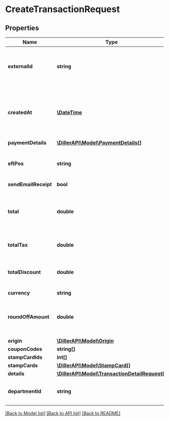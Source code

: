 # CreateTransactionRequest

## Properties
Name | Type | Description | Notes
------------ | ------------- | ------------- | -------------
**externalId** | **string** | The store&#x27;s transaction unique identifier. Eg. Order-1234 | [optional] 
**createdAt** | [**\DateTime**](\DateTime.md) | The date and time the transaction was created in ISO 8601 format. | [optional] 
**paymentDetails** | [**\DillerAPI\Model\PaymentDetails[]**](PaymentDetails.md) |  | [optional] 
**eftPos** | **string** | Electronic funds transfer at point of sale | [optional] 
**sendEmailReceipt** | **bool** |  | [optional] 
**total** | **double** | Total amount paid by the customer, after discounts and taxes | [optional] 
**totalTax** | **double** | Total amount of taxes paid | [optional] 
**totalDiscount** | **double** | Discount amount applied to this purchase | [optional] 
**currency** | **string** |  | [optional] 
**roundOffAmount** | **double** | Stores the specific value used for rounding calculations | [optional] 
**origin** | [**\DillerAPI\Model\Origin**](Origin.md) |  | [optional] 
**couponCodes** | **string[]** |  | [optional] 
**stampCardIds** | **int[]** |  | [optional] 
**stampCards** | [**\DillerAPI\Model\StampCard[]**](StampCard.md) |  | [optional] 
**details** | [**\DillerAPI\Model\TransactionDetailRequest[]**](TransactionDetailRequest.md) |  | [optional] 
**departmentId** | **string** | The Id assigned by the retailer | [optional] 

[[Back to Model list]](../../README.md#documentation-for-models) [[Back to API list]](../../README.md#documentation-for-api-endpoints) [[Back to README]](../../README.md)

